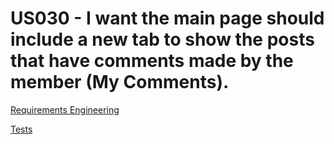 # US030 - I want the main page should include a new tab to show the posts that have comments made by the member (My Comments).

[Requirements Engineering](./01.requirements-engineering/US030.md)

[Tests](02.tests/readme.md)
 